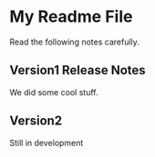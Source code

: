 # My Readme File
Read the following notes carefully.

## Version1 Release Notes
We did some cool stuff.

## Version2
Still in development




